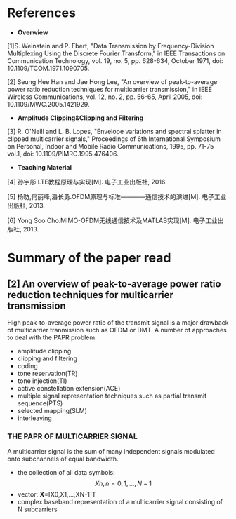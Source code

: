 # References
 * **Overwiew**

[1]S. Weinstein and P. Ebert, "Data Transmission by Frequency-Division Multiplexing Using the Discrete Fourier Transform," in IEEE Transactions on Communication Technology, vol. 19, no. 5, pp. 628-634, October 1971, doi: 10.1109/TCOM.1971.1090705.

[2] Seung Hee Han and Jae Hong Lee, "An overview of peak-to-average power ratio reduction techniques for multicarrier transmission," in IEEE Wireless Communications, vol. 12, no. 2, pp. 56-65, April 2005, doi: 10.1109/MWC.2005.1421929.

* **Amplitude Clipping&Clipping and Filtering**

[3] R. O'Neill and L. B. Lopes, "Envelope variations and spectral splatter in clipped multicarrier signals," Proceedings of 6th International Symposium on Personal, Indoor and Mobile Radio Communications, 1995, pp. 71-75 vol.1, doi: 10.1109/PIMRC.1995.476406.


* **Teaching Material**

[4] 孙宇彤.LTE教程原理与实现[M]. 电子工业出版社, 2016.

[5] 杨昉,何丽峰,潘长勇.OFDM原理与标准————通信技术的演进[M]. 电子工业出版社, 2013.

[6] Yong Soo Cho.MIMO-OFDM无线通信技术及MATLAB实现[M]. 电子工业出版社, 2013.



# Summary of the paper read

## [2] An overview of peak-to-average power ratio reduction techniques for multicarrier transmission
High peak-to-average power ratio of the transmit signal is a major drawback of multicarrier tranmission such as OFDM or DMT.
A number of approaches to deal with the PAPR problem:
* amplitude clipping
* clipping and filtering
* coding
* tone reservation(TR)
* tone injection(TI)
* active constellation extension(ACE)
* multiple signal representation techniques such as partial transmit sequence(PTS)
* selected mapping(SLM)
* interleaving

### THE PAPR OF MULTICARRIER SIGNAL
A multicarrier signal is the sum of many independent signals modulated onto subchannels of equal bandwidth.
* the collection of all data symbols: $$ Xn, n=0,1,...,N-1 $$
* vector: **X**=[X0,X1,...,XN-1]T
* complex baseband representation of a multicarrier signal consisting of N subcarriers

